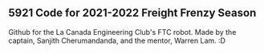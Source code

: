 ## 5921 Code for 2021-2022 Freight Frenzy Season

Github for the La Canada Engineering Club's FTC robot. Made by the captain, Sanjith Cherumandanda, and the mentor, Warren Lam. :D 
